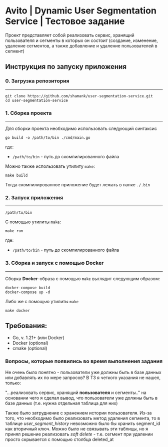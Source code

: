 # Avito | Dynamic User Segmentation Service | Тестовое задание

Проект представляет собой реализовать сервис,
хранящий пользователя и сегменты
в которых он состоит
(создание, изменение, удаление сегментов, а также добавление и удаление пользователей в сегмент)


## Инструкция по запуску приложения

### 0. Загрузка репозитория

------------

```shell
git clone https://github.com/shamank/user-segmentation-service.git
cd user-segmentation-service
```


### 1. Сборка проекта

------------

Для сборки проекта необходимо использовать следующий синтаксис

```shell
go build -o /path/to/bin ./cmd/main.go
```
где:
- `/path/to/bin` - путь до скомпилированного файла <br>

Можно также использовать утилиту `make`:
```shell
make build
```
Тогда скомпилированное приложение будет лежать в папке `./.bin`

### 2. Запуск приложения

------------

```shell
/path/to/bin
```
С помощью утилиты `make`:
```shell
make run
```
где:
- `/path/to/bin` - путь до скомпилированного файла


### 3. Сборка и запуск с помощью Docker

------------

Сборка **Docker**-образа с помощью `make` выглядит следующим образом:
```shell
docker-compose build
docker-compose up -d
```
Либо же с помощью утилиты `make`
```shell
make docker
```

## Требования:
- Go, v. 1.21+ (или Docker)
- Docker (optional)
- cmake (optional)

### Вопросы, которые появились во время выполнения задания
Не очень было понятно - пользователи уже должны быть в базе данных или 
добавлять их по мере запросов? В ТЗ я четкого указания не нашел, только:

"...реализовать сервис, хранящий **пользователя** и сегменты.."
на основании чего я сделал вывод, что пользователи уже должны быть в базе данных
(т.е. нужна отдельная таблица для них)

Также было затруднение с хранением истории пользователя.
Из-за того, что необходимо было реализовать метод удаления сегмента, то в таблице
*user_segment_history* невозможно было бы хранить segment_id как вторичный ключ.
Можно было не связывать эти таблицы, но я принял решение реализовать *soft delete* - 
т.е. сегмент при удалении просто скрывается с помощью столбца deleted_at